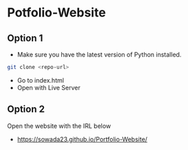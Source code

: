 # Potfolio-Website

## Option 1 
- Make sure you have the latest version of Python installed.
```bash
git clone <repo-url>
```
- Go to index.html
- Open with Live Server

## Option 2
Open the website with the IRL below
- https://sowada23.github.io/Portfolio-Website/
